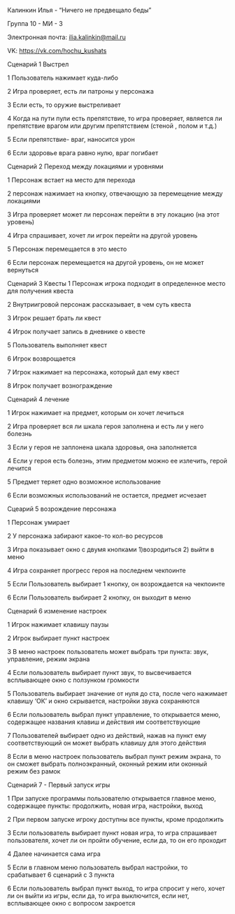 Калинкин Илья - “Ничего не предвещало беды”

Группа 10 - МИ - 3

Электронная почта: ilia.kalinkin@mail.ru

VK: https://vk.com/hochu_kushats

Сценарий 1 Выстрел

1 Пользователь нажимает куда-либо

2 Игра проверяет, есть ли патроны у персонажа

3 Если есть, то оружие выстреливает

4 Когда на пути пули есть препятствие, то игра проверяет, является ли препятствие врагом или другим препятствием (стеной , полом и т.д.)

5 Если препятствие- враг, наносится урон 

6 Если здоровье врага равно нулю, враг погибает

Сценарий 2 Переход между локациями и уровнями

1 Персонаж встает на место для перехода

2 персонаж нажимает на кнопку, отвечающую за перемещение между локациями

3 Игра проверяет может ли персонаж перейти в эту локацию (на этот уровень)

4 Игра спрашивает, хочет ли игрок перейти на другой уровень

5 Персонаж перемещается в это место

6 Если персонаж перемещается на другой уровень, он не может вернуться

Сценарий 3 Квесты
1 Персонаж игрока подходит в определенное место для получения квеста

2 Внутриигровой персонаж рассказывает, в чем суть квеста

3 Игрок решает брать ли квест

4 Игрок получает запись в дневнике о квесте

5 Пользователь выполняет квест

6 Игрок возврощается

7 Игрок нажимает на персонажа, который дал ему квест

8 Игрок получает вознограждение


Сценарий 4 лечение

1 Игрок нажимает на предмет, которым он хочет лечиться

2 Игра проверяет вся ли шкала героя заполнена и есть ли у него болезнь

3 Если у героя не заплонена шкала здоровья, она заполняется

4 Если у героя есть болезнь, этим предметом можно ее излечить, герой лечится

5 Предмет  теряет одно возможное использование

6 Если возможных использований не остается, предмет исчезает


Сцеарий 5 возрождение персонажа

1 Персонаж умирает

2 У персонажа забирают какое-то кол-во ресурсов

3 Игра показывает окно с двумя кнопками 1)возродиться 2) выйти в меню

4 Игра сохраняет прогресс героя на последнем чекпоинте

5 Если Пользователь выбирает 1 кнопку, он возрождается на чекпоинте

6 Если Пользователь выбирает 2 кнопку, он выходит в меню


Сценарий 6 изменение настроек

1	Игрок нажимает клавишу паузы

2	Игрок выбирает пункт настроек

3	В меню настроек пользователь может выбрать три пункта: звук, управление, режим экрана

4	Если пользователь выбирает пункт звук, то высвечивается всплывающее окно с ползунком громкости

5	Пользователь выбирает значение от нуля до ста, после чего нажимает клавишу ‘ОК’ и окно скрывается, настройки звука сохраняются

6	Если пользователь выбрал пункт управление, то открывается меню, содержащее названия клавиш и действия им соответствующие

7	Пользователей выбирает одно из действий, нажав на пункт ему соответствующий он может выбрать клавишу для этого действия

8	Если в меню настроек пользователь выбрал пункт режим экрана, то он сможет выбрать полноэкранный, оконный режим или оконный режим без рамок


Сценарий 7 - Первый запуск игры

1 При запуске программы пользователю открывается главное меню, содержащее пункты: продолжить, новая игра, настройки, выход

2 При первом запуске игроку доступны все пункты, кроме продолжить

3 Если пользователь выбирает пункт новая игра, то игра спрашивает пользователя, хочет ли он пройти обучение, если да, то он его проходит

4 Далее начинается сама игра

5 Если в главном меню пользователь выбрал настройки, то срабатывает 6 сценарий с 3 пункта

6 Если пользователь выбрал пункт выход, то игра спросит у него, хочет ли он выйти из игры, если да, то игра выключится, если нет, всплывающее окно с вопросом закроется

